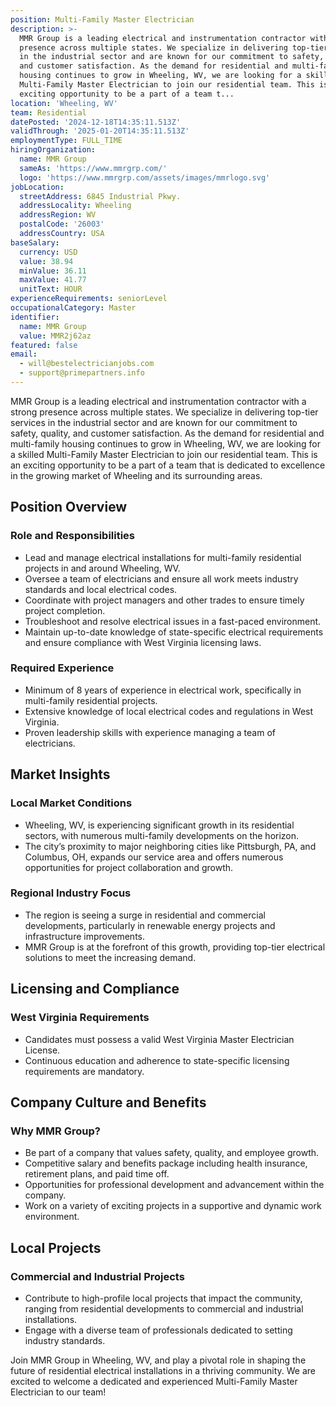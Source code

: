 ```yaml
---
position: Multi-Family Master Electrician
description: >-
  MMR Group is a leading electrical and instrumentation contractor with a strong
  presence across multiple states. We specialize in delivering top-tier services
  in the industrial sector and are known for our commitment to safety, quality,
  and customer satisfaction. As the demand for residential and multi-family
  housing continues to grow in Wheeling, WV, we are looking for a skilled
  Multi-Family Master Electrician to join our residential team. This is an
  exciting opportunity to be a part of a team t...
location: 'Wheeling, WV'
team: Residential
datePosted: '2024-12-18T14:35:11.513Z'
validThrough: '2025-01-20T14:35:11.513Z'
employmentType: FULL_TIME
hiringOrganization:
  name: MMR Group
  sameAs: 'https://www.mmrgrp.com/'
  logo: 'https://www.mmrgrp.com/assets/images/mmrlogo.svg'
jobLocation:
  streetAddress: 6845 Industrial Pkwy.
  addressLocality: Wheeling
  addressRegion: WV
  postalCode: '26003'
  addressCountry: USA
baseSalary:
  currency: USD
  value: 38.94
  minValue: 36.11
  maxValue: 41.77
  unitText: HOUR
experienceRequirements: seniorLevel
occupationalCategory: Master
identifier:
  name: MMR Group
  value: MMR2j62az
featured: false
email:
  - will@bestelectricianjobs.com
  - support@primepartners.info
---
```




MMR Group is a leading electrical and instrumentation contractor with a strong presence across multiple states. We specialize in delivering top-tier services in the industrial sector and are known for our commitment to safety, quality, and customer satisfaction. As the demand for residential and multi-family housing continues to grow in Wheeling, WV, we are looking for a skilled Multi-Family Master Electrician to join our residential team. This is an exciting opportunity to be a part of a team that is dedicated to excellence in the growing market of Wheeling and its surrounding areas.

## Position Overview

### Role and Responsibilities

- Lead and manage electrical installations for multi-family residential projects in and around Wheeling, WV.
- Oversee a team of electricians and ensure all work meets industry standards and local electrical codes.
- Coordinate with project managers and other trades to ensure timely project completion.
- Troubleshoot and resolve electrical issues in a fast-paced environment.
- Maintain up-to-date knowledge of state-specific electrical requirements and ensure compliance with West Virginia licensing laws.

### Required Experience

- Minimum of 8 years of experience in electrical work, specifically in multi-family residential projects.
- Extensive knowledge of local electrical codes and regulations in West Virginia.
- Proven leadership skills with experience managing a team of electricians.

## Market Insights

### Local Market Conditions

- Wheeling, WV, is experiencing significant growth in its residential sectors, with numerous multi-family developments on the horizon.
- The city’s proximity to major neighboring cities like Pittsburgh, PA, and Columbus, OH, expands our service area and offers numerous opportunities for project collaboration and growth.

### Regional Industry Focus

- The region is seeing a surge in residential and commercial developments, particularly in renewable energy projects and infrastructure improvements.
- MMR Group is at the forefront of this growth, providing top-tier electrical solutions to meet the increasing demand.

## Licensing and Compliance

### West Virginia Requirements

- Candidates must possess a valid West Virginia Master Electrician License.
- Continuous education and adherence to state-specific licensing requirements are mandatory.

## Company Culture and Benefits

### Why MMR Group?

- Be part of a company that values safety, quality, and employee growth.
- Competitive salary and benefits package including health insurance, retirement plans, and paid time off.
- Opportunities for professional development and advancement within the company.
- Work on a variety of exciting projects in a supportive and dynamic work environment.

## Local Projects

### Commercial and Industrial Projects

- Contribute to high-profile local projects that impact the community, ranging from residential developments to commercial and industrial installations.
- Engage with a diverse team of professionals dedicated to setting industry standards.

Join MMR Group in Wheeling, WV, and play a pivotal role in shaping the future of residential electrical installations in a thriving community. We are excited to welcome a dedicated and experienced Multi-Family Master Electrician to our team!
